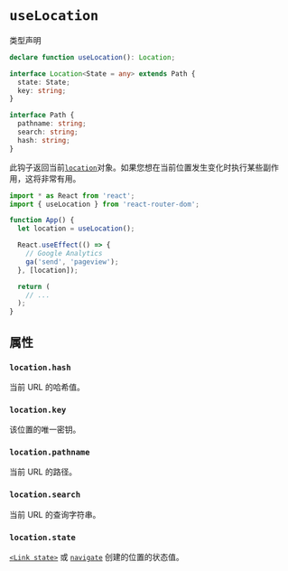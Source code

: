 # `useLocation`

类型声明

```ts
declare function useLocation(): Location;

interface Location<State = any> extends Path {
  state: State;
  key: string;
}

interface Path {
  pathname: string;
  search: string;
  hash: string;
}
```

此钩子返回当前[`location`](../utils/location)对象。如果您想在当前位置发生变化时执行某些副作用，这将非常有用。

```jsx
import * as React from 'react';
import { useLocation } from 'react-router-dom';

function App() {
  let location = useLocation();

  React.useEffect(() => {
    // Google Analytics
    ga('send', 'pageview');
  }, [location]);

  return (
    // ...
  );
}
```

##  属性

### `location.hash`

当前 URL 的哈希值。

### `location.key`

该位置的唯一密钥。

### `location.pathname`

当前 URL 的路径。

### `location.search`

当前 URL 的查询字符串。

### `location.state`

[`<Link state>`](../components/link#state) 或 [`navigate`](../hooks/use-navigate) 创建的位置的状态值。